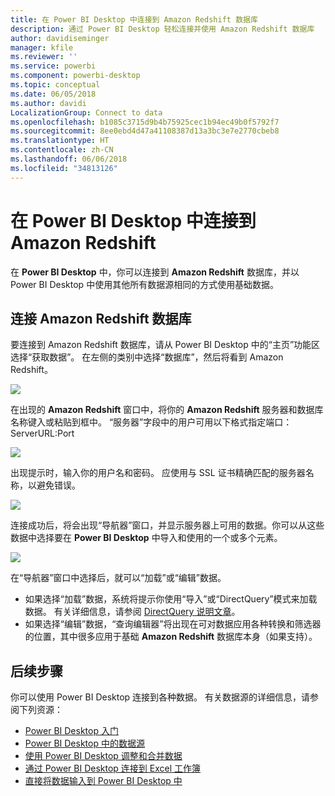 ```yaml
---
title: 在 Power BI Desktop 中连接到 Amazon Redshift 数据库
description: 通过 Power BI Desktop 轻松连接并使用 Amazon Redshift 数据库
author: davidiseminger
manager: kfile
ms.reviewer: ''
ms.service: powerbi
ms.component: powerbi-desktop
ms.topic: conceptual
ms.date: 06/05/2018
ms.author: davidi
LocalizationGroup: Connect to data
ms.openlocfilehash: b1085c3715d9b4b75925cec1b94ec49b0f5792f7
ms.sourcegitcommit: 8ee0ebd4d47a41108387d13a3bc3e7e2770cbeb8
ms.translationtype: HT
ms.contentlocale: zh-CN
ms.lasthandoff: 06/06/2018
ms.locfileid: "34813126"
---
```

# <a name="connect-to-amazon-redshift-in-power-bi-desktop"></a>在 Power BI Desktop 中连接到 Amazon Redshift
在 **Power BI Desktop** 中，你可以连接到 **Amazon Redshift** 数据库，并以 Power BI Desktop 中使用其他所有数据源相同的方式使用基础数据。

## <a name="connect-to-an-amazon-redshift-database"></a>连接 Amazon Redshift 数据库
要连接到 Amazon Redshift 数据库，请从 Power BI Desktop 中的“主页”功能区选择“获取数据”。 在左侧的类别中选择“数据库”，然后将看到 Amazon Redshift。

![](media/desktop-connect-redshift/connect_redshift_3.png)

在出现的 **Amazon Redshift** 窗口中，将你的 **Amazon Redshift** 服务器和数据库名称键入或粘贴到框中。 “服务器”字段中的用户可用以下格式指定端口：ServerURL:Port

![](media/desktop-connect-redshift/connect_redshift_4.png)

出现提示时，输入你的用户名和密码。 应使用与 SSL 证书精确匹配的服务器名称，以避免错误。 

![](media/desktop-connect-redshift/connect_redshift_5.png)

连接成功后，将会出现“导航器”窗口，并显示服务器上可用的数据。你可以从这些数据中选择要在 **Power BI Desktop** 中导入和使用的一个或多个元素。

![](media/desktop-connect-redshift/connect_redshift_6.png)

在“导航器”窗口中选择后，就可以“加载”或“编辑”数据。

* 如果选择“加载”数据，系统将提示你使用“导入”或“DirectQuery”模式来加载数据。 有关详细信息，请参阅 [DirectQuery 说明文章](desktop-use-directquery.md)。
* 如果选择“编辑”数据，“查询编辑器”将出现在可对数据应用各种转换和筛选器的位置，其中很多应用于基础 **Amazon Redshift** 数据库本身（如果支持）。

## <a name="next-steps"></a>后续步骤
你可以使用 Power BI Desktop 连接到各种数据。 有关数据源的详细信息，请参阅下列资源：

* [Power BI Desktop 入门](desktop-getting-started.md)
* [Power BI Desktop 中的数据源](desktop-data-sources.md)
* [使用 Power BI Desktop 调整和合并数据](desktop-shape-and-combine-data.md)
* [通过 Power BI Desktop 连接到 Excel 工作簿](desktop-connect-excel.md)   
* [直接将数据输入到 Power BI Desktop 中](desktop-enter-data-directly-into-desktop.md)   

